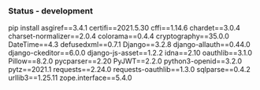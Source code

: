 ### Status - development

pip install
asgiref==3.4.1
certifi==2021.5.30
cffi==1.14.6
chardet==3.0.4
charset-normalizer==2.0.4
colorama==0.4.4
cryptography==35.0.0
DateTime==4.3
defusedxml==0.7.1
Django==3.2.8
django-allauth==0.44.0
django-ckeditor==6.0.0
django-js-asset==1.2.2
idna==2.10
oauthlib==3.1.0
Pillow==8.2.0
pycparser==2.20
PyJWT==2.2.0
python3-openid==3.2.0
pytz==2021.1
requests==2.24.0
requests-oauthlib==1.3.0
sqlparse==0.4.2
urllib3==1.25.11
zope.interface==5.4.0
